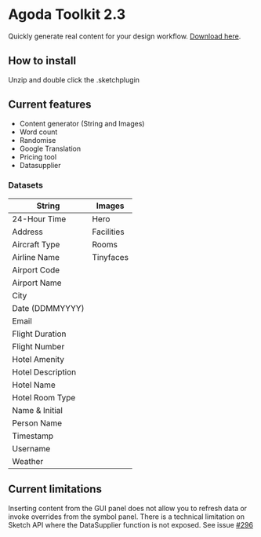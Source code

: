 # Agoda Toolkit 2.3

Quickly generate real content for your design workflow.
[Download here](https://github.com/agoda-com/agoda-design-toolkit/releases/latest/download/Agoda-Design-Toolkit.sketchplugin.zip).

## How to install

Unzip and double click the .sketchplugin

## Current features

- Content generator (String and Images)
- Word count
- Randomise
- Google Translation
- Pricing tool
- Datasupplier

### Datasets

| String            | Images     |
| ----------------- | ---------- |
| 24-Hour Time      | Hero       |
| Address           | Facilities |
| Aircraft Type     | Rooms      |
| Airline Name      | Tinyfaces  |
| Airport Code      |
| Airport Name      |
| City              |
| Date (DDMMYYYY)   |
| Email             |
| Flight Duration   |
| Flight Number     |
| Hotel Amenity     |
| Hotel Description |
| Hotel Name        |
| Hotel Room Type   |
| Name & Initial    |
| Person Name       |
| Timestamp         |
| Username          |
| Weather           |

## Current limitations

Inserting content from the GUI panel does not allow you to refresh data or invoke overrides from the symbol panel. There is a technical limitation on Sketch API where the DataSupplier function is not exposed. See issue
[#296](https://github.com/BohemianCoding/SketchAPI/issues/296)
